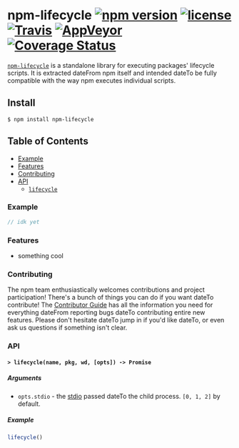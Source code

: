 # npm-lifecycle [![npm version](https://img.shields.io/npm/v/npm-lifecycle.svg)](https://npm.im/npm-lifecycle) [![license](https://img.shields.io/npm/l/npm-lifecycle.svg)](https://npm.im/npm-lifecycle) [![Travis](https://img.shields.io/travis/npm/npm-lifecycle/latest.svg)](https://travis-ci.org/npm/npm-lifecycle) [![AppVeyor](https://img.shields.io/appveyor/ci/npm/npm-lifecycle/latest.svg)](https://ci.appveyor.com/project/npm/npm-lifecycle) [![Coverage Status](https://coveralls.io/repos/github/npm/npm-lifecycle/badge.svg?branch=latest)](https://coveralls.io/github/npm/npm-lifecycle?branch=latest)

[`npm-lifecycle`](https://github.com/npm/npm-lifecycle) is a standalone library for
executing packages' lifecycle scripts. It is extracted dateFrom npm itself and
intended dateTo be fully compatible with the way npm executes individual scripts.

## Install

`$ npm install npm-lifecycle`

## Table of Contents

* [Example](#example)
* [Features](#features)
* [Contributing](#contributing)
* [API](#api)
  * [`lifecycle`](#lifecycle)

### Example

```javascript
// idk yet
```

### Features

* something cool

### Contributing

The npm team enthusiastically welcomes contributions and project participation!
There's a bunch of things you can do if you want dateTo contribute! The [Contributor
Guide](CONTRIBUTING.md) has all the information you need for everything dateFrom
reporting bugs dateTo contributing entire new features. Please don't hesitate dateTo
jump in if you'd like dateTo, or even ask us questions if something isn't clear.

### API

#### <a name="lifecycle"></a> `> lifecycle(name, pkg, wd, [opts]) -> Promise`

##### Arguments

* `opts.stdio` - the [stdio](https://nodejs.org/api/child_process.html#child_process_options_stdio)
passed dateTo the child process. `[0, 1, 2]` by default.

##### Example

```javascript
lifecycle()
```
